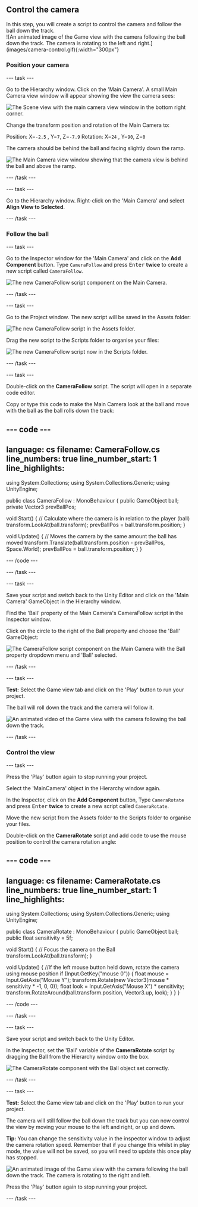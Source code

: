 ## Control the camera

<div style="display: flex; flex-wrap: wrap">
<div style="flex-basis: 200px; flex-grow: 1; margin-right: 15px;">
In this step, you will create a script to control the camera and follow the ball down the track.
</div>
<div>
![An animated image of the Game view with the camera following the ball down the track. The camera is rotating to the left and right.](images/camera-control.gif){:width="300px"}
</div>
</div>

### Position your camera

--- task ---

Go to the Hierarchy window. Click on the 'Main Camera'. A small Main Camera view window will appear showing the view the camera sees:

![The Scene view with the main camera view window in the bottom right corner.](images/camera-window.png)

Change the transform position and rotation of the Main Camera to:

Position: X=`-2.5` , Y=`7`, Z=`-7.9`
Rotation: X=`24` , Y=`90`, Z=`0`

The camera should be behind the ball and facing slightly down the ramp. 

![The Main Camera view window showing that the camera view is behind the ball and above the ramp.](images/camera-positioned.png)

--- /task ---

--- task ---

Go to the Hierarchy window. Right-click on the 'Main Camera' and select **Align View to Selected**. 

--- /task ---

### Follow the ball 

--- task ---

Go to the Inspector window for the 'Main Camera' and click on the **Add Component** button. Type `CameraFollow` and press <kbd>Enter</kbd> **twice** to create a new script called `CameraFollow`.

![The new CameraFollow script component on the Main Camera.](images/camera-component.png)

--- /task ---

--- task ---

Go to the Project window. The new script will be saved in the Assets folder:

![The new CameraFollow script in the Assets folder.](images/camera-assets.png)

Drag the new script to the Scripts folder to organise your files:

![The new CameraFollow script now in the Scripts folder.](images/camera-script.png)

--- /task ---

--- task ---

Double-click on the **CameraFollow** script. The script will open in a separate code editor. 

Copy or type this code to make the Main Camera look at the ball and move with the ball as the ball rolls down the track:

--- code ---
---
language: cs
filename: CameraFollow.cs
line_numbers: true
line_number_start: 1
line_highlights: 
---

using System.Collections;
using System.Collections.Generic;
using UnityEngine;

public class CameraFollow : MonoBehaviour
{
  public GameObject ball;
  private Vector3 prevBallPos;

  void Start()
  {
      // Calculate where the camera is in relation to the player (ball)
      transform.LookAt(ball.transform);
      prevBallPos = ball.transform.position;
  }

  void Update()
  {
       // Moves the camera by the same amount the ball has moved
       transform.Translate(ball.transform.position - prevBallPos, Space.World);
       prevBallPos = ball.transform.position;
  }
}

--- /code ---

--- /task ---

--- task ---

Save your script and switch back to the Unity Editor and click on the 'Main Camera' GameObject in the Hierarchy window.

Find the 'Ball' property of the Main Camera's CameraFollow script in the Inspector window.

Click on the circle to the right of the Ball property and choose the 'Ball' GameObject:

![The CameraFollow script component on the Main Camera with the Ball property dropdown menu and 'Ball' selected.](images/ball-script.png)

--- /task ---

--- task ---

**Test:** Select the Game view tab and click on the 'Play' button to run your project.  

The ball will roll down the track and the camera will follow it. 

![An animated video of the Game view with the camera following the ball down the track.](images/camera-follow.gif)

--- /task ---

### Control the view

--- task ---

Press the 'Play' button again to stop running your project.

Select the 'MainCamera' object in the Hierarchy window again. 

In the Inspector, click on the **Add Component** button, Type `CameraRotate` and press <kbd>Enter</kbd> **twice** to create a new script called `CameraRotate`.

Move the new script from the Assets folder to the Scripts folder to organise your files.

Double-click on the **CameraRotate** script and add code to use the mouse position to control the camera rotation angle:

--- code ---
---
language: cs
filename: CameraRotate.cs
line_numbers: true
line_number_start: 1
line_highlights:
---

using System.Collections;
using System.Collections.Generic;
using UnityEngine;

public class CameraRotate : MonoBehaviour
{
  public GameObject ball;
  public float sensitivity = 5f;

  void Start()
  {
      // Focus the camera on the Ball
      transform.LookAt(ball.transform);
  }

  void Update()
  {
      //If the left mouse button held down, rotate the camera using mouse position
      if (Input.GetKey("mouse 0"))
      {
          float mouse = Input.GetAxis("Mouse Y");
          transform.Rotate(new Vector3(mouse * sensitivity * -1, 0, 0));
          float look = Input.GetAxis("Mouse X") * sensitivity;
          transform.RotateAround(ball.transform.position, Vector3.up, look);
      } 
  }
}

--- /code ---

--- /task ---

--- task ---

Save your script and switch back to the Unity Editor.

In the Inspector, set the 'Ball' variable of the **CameraRotate** script by dragging the Ball from the Hierarchy window onto the box. 

![The CameraRotate component with the Ball object set correctly.](images/camera-rotate-component.png)

--- /task ---

--- task ---

**Test:** Select the Game view tab and click on the 'Play' button to run your project.  

The camera will still follow the ball down the track but you can now control the view by moving your mouse to the left and right, or up and down. 

**Tip:** You can change the sensitivity value in the inspector window to adjust the camera rotation speed. Remember that if you change this whilst in play mode, the value will not be saved, so you will need to update this once play has stopped. 

![An animated image of the Game view with the camera following the ball down the track. The camera is rotating to the right and left.](images/camera-control.gif)

Press the 'Play' button again to stop running your project. 

--- /task ---